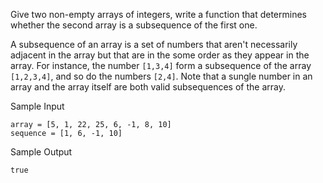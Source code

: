 Give two non-empty arrays of integers, write a function that determines whether the second array is a subsequence of the first one.

A subsequence of an array is a set of numbers that aren't necessarily adjacent in the array but that are in the some order as they appear in the array. For instance, the number `[1,3,4]` form a subsequence of the array `[1,2,3,4]`, and so do the numbers `[2,4]`. Note that a sungle number in an array and the array itself are both valid subsequences of the array.

Sample Input
```
array = [5, 1, 22, 25, 6, -1, 8, 10]
sequence = [1, 6, -1, 10]
```
Sample Output
```
true
```